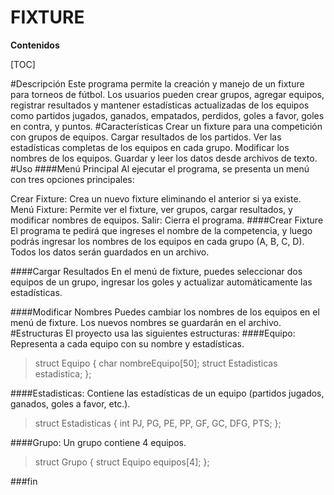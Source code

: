 # FIXTURE

**Contenidos**

[TOC]

#Descripción
Este programa permite la creación y manejo de un fixture para torneos de fútbol. Los usuarios pueden crear grupos, agregar equipos, registrar resultados y mantener estadísticas actualizadas de los equipos como partidos jugados, ganados, empatados, perdidos, goles a favor, goles en contra, y puntos.
#Características
Crear un fixture para una competición con grupos de equipos.
Cargar resultados de los partidos.
Ver las estadísticas completas de los equipos en cada grupo.
Modificar los nombres de los equipos.
Guardar y leer los datos desde archivos de texto.
#Uso
####Menú Principal
Al ejecutar el programa, se presenta un menú con tres opciones principales:

Crear Fixture: Crea un nuevo fixture eliminando el anterior si ya existe.
Menú Fixture: Permite ver el fixture, ver grupos, cargar resultados, y modificar nombres de equipos.
Salir: Cierra el programa.
####Crear Fixture
El programa te pedirá que ingreses el nombre de la competencia, y luego podrás ingresar los nombres de los equipos en cada grupo (A, B, C, D). Todos los datos serán guardados en un archivo.

####Cargar Resultados
En el menú de fixture, puedes seleccionar dos equipos de un grupo, ingresar los goles y actualizar automáticamente las estadísticas.

####Modificar Nombres
Puedes cambiar los nombres de los equipos en el menú de fixture. Los nuevos nombres se guardarán en el archivo.
#Estructuras
El proyecto usa las siguientes estructuras:
####Equipo: 
Representa a cada equipo con su nombre y estadísticas.

> struct Equipo {
    char nombreEquipo[50];
    struct Estadisticas estadistica;
>};

####Estadisticas:
Contiene las estadísticas de un equipo (partidos jugados, ganados, goles a favor, etc.).
> struct Estadisticas {
    int PJ, PG, PE, PP, GF, GC, DFG, PTS;
>};

####Grupo:
Un grupo contiene 4 equipos.

> struct Grupo {
    struct Equipo equipos[4];
> };

###fin